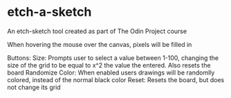 # etch-a-sketch
An etch-sketch tool created as part of The Odin Project course

When hovering the mouse over the canvas, pixels will be filled in

Buttons:
    Size: Prompts user to select a value between 1-100, changing the size of the grid to be equal to x^2 the value the entered. Also resets the board
    Randomize Color: When enabled users drawings will be randomlly colored, instead of the normal black color
    Reset: Resets the board, but does not change its grid 
